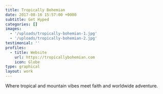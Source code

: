 ```yaml
---
title: Tropically Bohemian
date: 2017-08-16 15:57:00 +0000
subtitle: Get Hyped
categories: []
images:
  - '/uploads/tropically-bohemian-1.jpg'
  - '/uploads/tropically-bohemian-2.jpg'
testimonial: ''
profiles:
  - title: Website
    url: https://tropicallybohemian.com
    icon: Globe
type: graphical
layout: work
---
```


Where tropical and mountain vibes meet faith and worldwide adventure.
